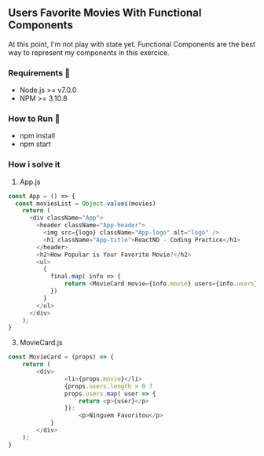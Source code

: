 ## Users Favorite Movies With Functional Components

At this point, I'm not play with state yet. Functional Components are the best way to represent my components in this exercice.

### Requirements :wrench:
- Node.js >= v7.0.0
- NPM >= 3.10.8

### How to Run :runner:
- npm install
- npm start

### How i solve it

1. App.js
```javascript
const App = () => {
  const moviesList = Object.values(movies)
    return (
      <div className="App">
        <header className="App-header">
          <img src={logo} className="App-logo" alt="logo" />
          <h1 className="App-title">ReactND - Coding Practice</h1>
        </header>
        <h2>How Popular is Your Favorite Movie?</h2>
        <ul>
          {
            final.map( info => {
                return <MovieCard movie={info.movie} users={info.users} />
            })
          }
        </ul>
      </div>
    );
}
```
3. MovieCard.js
```javascript
const MovieCard = (props) => {
    return (
        <div>
                <li>{props.movie}</li>
                {props.users.length > 0 ?
                props.users.map( user => {
                    return <p>{user}</p>
                }):
                    <p>Ninguem Favoritou</p> 
            }
        </div>  
    );
}
```

